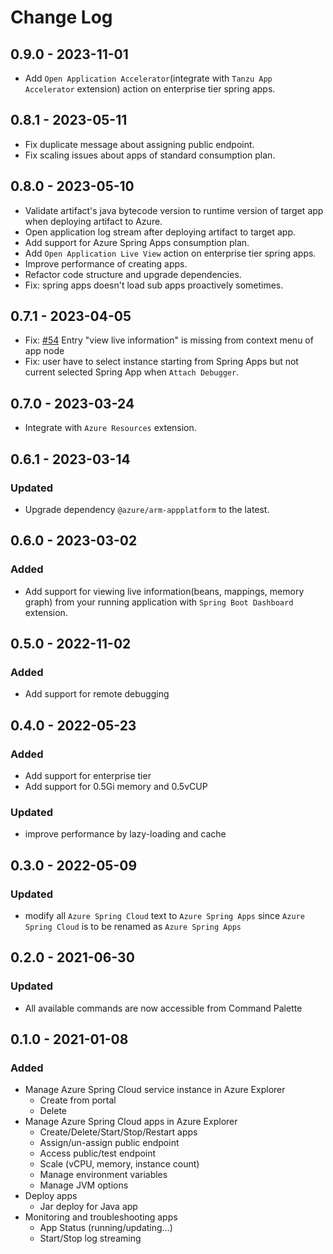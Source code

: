 # Change Log

## 0.9.0 - 2023-11-01

-   Add `Open Application Accelerator`(integrate with `Tanzu App Accelerator`
    extension) action on enterprise tier spring apps.

## 0.8.1 - 2023-05-11

-   Fix duplicate message about assigning public endpoint.
-   Fix scaling issues about apps of standard consumption plan.

## 0.8.0 - 2023-05-10

-   Validate artifact's java bytecode version to runtime version of target app
    when deploying artifact to Azure.
-   Open application log stream after deploying artifact to target app.
-   Add support for Azure Spring Apps consumption plan.
-   Add `Open Application Live View` action on enterprise tier spring apps.
-   Improve performance of creating apps.
-   Refactor code structure and upgrade dependencies.
-   Fix: spring apps doesn't load sub apps proactively sometimes.

## 0.7.1 - 2023-04-05

-   Fix: [#54](https://github.com/microsoft/vscode-azurespringcloud/issues/54)
    Entry "view live information" is missing from context menu of app node
-   Fix: user have to select instance starting from Spring Apps but not current
    selected Spring App when `Attach Debugger`.

## 0.7.0 - 2023-03-24

-   Integrate with `Azure Resources` extension.

## 0.6.1 - 2023-03-14

### Updated

-   Upgrade dependency `@azure/arm-appplatform` to the latest.

## 0.6.0 - 2023-03-02

### Added

-   Add support for viewing live information(beans, mappings, memory graph) from
    your running application with `Spring Boot Dashboard` extension.

## 0.5.0 - 2022-11-02

### Added

-   Add support for remote debugging

## 0.4.0 - 2022-05-23

### Added

-   Add support for enterprise tier
-   Add support for 0.5Gi memory and 0.5vCUP

### Updated

-   improve performance by lazy-loading and cache

## 0.3.0 - 2022-05-09

### Updated

-   modify all `Azure Spring Cloud` text to `Azure Spring Apps` since
    `Azure Spring Cloud` is to be renamed as `Azure Spring Apps`

## 0.2.0 - 2021-06-30

### Updated

-   All available commands are now accessible from Command Palette

## 0.1.0 - 2021-01-08

### Added

-   Manage Azure Spring Cloud service instance in Azure Explorer
    -   Create from portal
    -   Delete
-   Manage Azure Spring Cloud apps in Azure Explorer
    -   Create/Delete/Start/Stop/Restart apps
    -   Assign/un-assign public endpoint
    -   Access public/test endpoint
    -   Scale (vCPU, memory, instance count)
    -   Manage environment variables
    -   Manage JVM options
-   Deploy apps
    -   Jar deploy for Java app
-   Monitoring and troubleshooting apps
    -   App Status (running/updating…)
    -   Start/Stop log streaming
